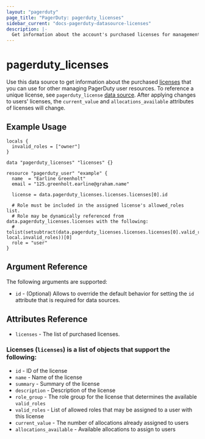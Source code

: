 ```yaml
---
layout: "pagerduty"
page_title: "PagerDuty: pagerduty_licenses"
sidebar_current: "docs-pagerduty-datasource-licenses"
description: |-
  Get information about the account's purchased licenses for management of PagerDuty user resources
---
```


# pagerduty\_licenses

Use this data source to get information about the purchased [licenses][1] that you can use for other managing PagerDuty user resources. To reference a unique license, see `pagerduty_license` [data source][2]. After applying changes to users' licenses, the `current_value` and `allocations_available` attributes of licenses will change.

## Example Usage

```hcl
locals {
  invalid_roles = ["owner"]
}

data "pagerduty_licenses" "licenses" {}

resource "pagerduty_user" "example" {
  name  = "Earline Greenholt"
  email = "125.greenholt.earline@graham.name"

  license = data.pagerduty_licenses.licenses.licenses[0].id

  # Role must be included in the assigned license's allowed_roles list.
  # Role may be dynamically referenced from data.pagerduty_licenses.licenses with the following:
  # tolist(setsubtract(data.pagerduty_licenses.licenses.licenses[0].valid_roles, local.invalid_roles))[0]
  role = "user"
}
```

## Argument Reference

The following arguments are supported:

* `id` - (Optional) Allows to override the default behavior for setting the `id` attribute that is required for data sources.

## Attributes Reference
* `licenses` - The list of purchased licenses.

### Licenses (`licenses`) is a list of objects that support the following:
  * `id` - ID of the license
  * `name` - Name of the license
  * `summary` - Summary of the license
  * `description` - Description of the license
  * `role_group` - The role group for the license that determines the available `valid_roles`
  * `valid_roles` - List of allowed roles that may be assigned to a user with this license
  * `current_value` - The number of allocations already assigned to users
  * `allocations_available` - Available allocations to assign to users

[1]: https://developer.pagerduty.com/api-reference/4c10cb38f7381-list-licenses
[2]: https://registry.terraform.io/providers/PagerDuty/pagerduty/latest/docs/data-sources/pagerduty_license

